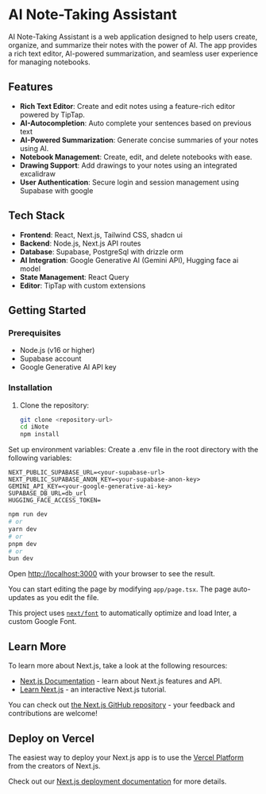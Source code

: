 # AI Note-Taking Assistant

AI Note-Taking Assistant is a web application designed to help users create, organize, and summarize their notes with the power of AI. The app provides a rich text editor, AI-powered summarization, and seamless user experience for managing notebooks.

## Features

- **Rich Text Editor**: Create and edit notes using a feature-rich editor powered by TipTap.
- **AI-Autocompletion**: Auto complete your sentences based on previous text
- **AI-Powered Summarization**: Generate concise summaries of your notes using AI.
- **Notebook Management**: Create, edit, and delete notebooks with ease.
- **Drawing Support**: Add drawings to your notes using an integrated  excalidraw 
- **User Authentication**: Secure login and session management using Supabase with google


## Tech Stack

- **Frontend**: React, Next.js, Tailwind CSS, shadcn ui
- **Backend**: Node.js, Next.js API routes
- **Database**: Supabase, PostgreSql with drizzle orm
- **AI Integration**: Google Generative AI (Gemini API), Hugging face ai model
- **State Management**: React Query
- **Editor**: TipTap with custom extensions

## Getting Started

### Prerequisites

- Node.js (v16 or higher)
- Supabase account
- Google Generative AI API key

### Installation

1. Clone the repository:
   ```bash
   git clone <repository-url>
   cd iNote
   npm install
   ```
Set up environment variables: Create a .env file in the root directory with the following variables:
```
NEXT_PUBLIC_SUPABASE_URL=<your-supabase-url>
NEXT_PUBLIC_SUPABASE_ANON_KEY=<your-supabase-anon-key>
GEMINI_API_KEY=<your-google-generative-ai-key>
SUPABASE_DB_URL=db_url
HUGGING_FACE_ACCESS_TOKEN=
```

```bash
npm run dev
# or
yarn dev
# or
pnpm dev
# or
bun dev
```

Open [http://localhost:3000](http://localhost:3000) with your browser to see the result.

You can start editing the page by modifying `app/page.tsx`. The page auto-updates as you edit the file.

This project uses [`next/font`](https://nextjs.org/docs/basic-features/font-optimization) to automatically optimize and load Inter, a custom Google Font.

## Learn More

To learn more about Next.js, take a look at the following resources:

- [Next.js Documentation](https://nextjs.org/docs) - learn about Next.js features and API.
- [Learn Next.js](https://nextjs.org/learn) - an interactive Next.js tutorial.

You can check out [the Next.js GitHub repository](https://github.com/vercel/next.js/) - your feedback and contributions are welcome!

## Deploy on Vercel

The easiest way to deploy your Next.js app is to use the [Vercel Platform](https://vercel.com/new?utm_medium=default-template&filter=next.js&utm_source=create-next-app&utm_campaign=create-next-app-readme) from the creators of Next.js.

Check out our [Next.js deployment documentation](https://nextjs.org/docs/deployment) for more details.
